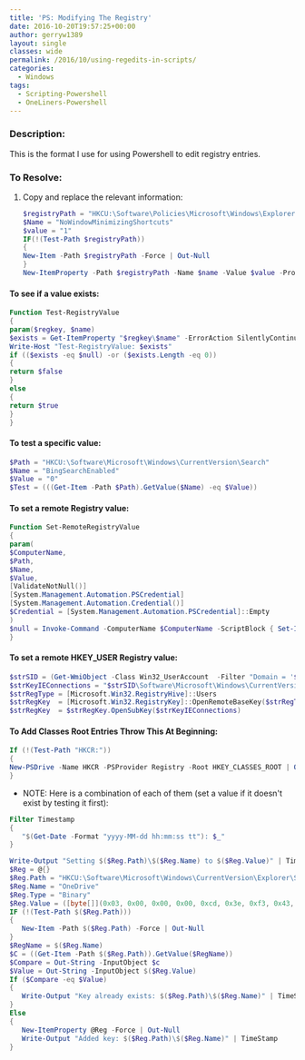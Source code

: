 ```yaml
---
title: 'PS: Modifying The Registry'
date: 2016-10-20T19:57:25+00:00
author: gerryw1389
layout: single
classes: wide
permalink: /2016/10/using-regedits-in-scripts/
categories:
  - Windows
tags:
  - Scripting-Powershell
  - OneLiners-Powershell
---
```

<!--more-->

### Description:

This is the format I use for using Powershell to edit registry entries.

### To Resolve:

1. Copy and replace the relevant information:

   ```powershell
   $registryPath = "HKCU:\Software\Policies\Microsoft\Windows\Explorer"
   $Name = "NoWindowMinimizingShortcuts"
   $value = "1"
   IF(!(Test-Path $registryPath))
   {
   New-Item -Path $registryPath -Force | Out-Null
   }
   New-ItemProperty -Path $registryPath -Name $name -Value $value -PropertyType DWORD -Force | Out-Null
   ```

#### To see if a value exists:

   ```powershell
   Function Test-RegistryValue
   {
   param($regkey, $name)
   $exists = Get-ItemProperty "$regkey\$name" -ErrorAction SilentlyContinue
   Write-Host "Test-RegistryValue: $exists"
   if (($exists -eq $null) -or ($exists.Length -eq 0))
   {
   return $false
   }
   else
   {
   return $true
   }
   }
   ```

#### To test a specific value:

   ```powershell
   $Path = "HKCU:\Software\Microsoft\Windows\CurrentVersion\Search"
   $Name = "BingSearchEnabled"
   $Value = "0"
   $Test = (((Get-Item -Path $Path).GetValue($Name) -eq $Value))
   ```

#### To set a remote Registry value:

   ```powershell
   Function Set-RemoteRegistryValue
   {
   param(
   $ComputerName,
   $Path,
   $Name,
   $Value,
   [ValidateNotNull()]
   [System.Management.Automation.PSCredential]
   [System.Management.Automation.Credential()]
   $Credential = [System.Management.Automation.PSCredential]::Empty
   )
   $null = Invoke-Command -ComputerName $ComputerName -ScriptBlock { Set-ItemProperty -Path $Path -Name $Name -Value $Value } -Credential $Credential
   }
   ```

#### To set a remote HKEY_USER Registry value:

   ```powershell
   $strSID = (Get-WmiObject -Class Win32_UserAccount  -Filter "Domain = '$domain' AND Name = '$name'").SID
   $strKeyIEConnections = "$strSID\Software\Microsoft\Windows\CurrentVersion\Internet Settings\Connections\"
   $strRegType = [Microsoft.Win32.RegistryHive]::Users
   $strRegKey  = [Microsoft.Win32.RegistryKey]::OpenRemoteBaseKey($strRegType, $strIPAddrTmp)
   $strRegKey  = $strRegKey.OpenSubKey($strKeyIEConnections)
   ```

#### To Add Classes Root Entries Throw This At Beginning:

   ```powershell
   If (!(Test-Path "HKCR:"))
   {
   New-PSDrive -Name HKCR -PSProvider Registry -Root HKEY_CLASSES_ROOT | Out-Null
   }
   ```

   - NOTE: Here is a combination of each of them (set a value if it doesn't exist by testing it first):

   ```powershell
   Filter Timestamp
   {
      "$(Get-Date -Format "yyyy-MM-dd hh:mm:ss tt"): $_"
   }

   Write-Output "Setting $($Reg.Path)\$($Reg.Name) to $($Reg.Value)" | TimeStamp
   $Reg = @{}
   $Reg.Path = "HKCU:\Software\Microsoft\Windows\CurrentVersion\Explorer\StartupApproved\Run"
   $Reg.Name = "OneDrive"
   $Reg.Type = "Binary"
   $Reg.Value = ([byte[]](0x03, 0x00, 0x00, 0x00, 0xcd, 0x3e, 0xf3, 0x43, 0xa8, 0x89, 0xd3, 0x01))		
   IF (!(Test-Path $($Reg.Path)))
   {
      New-Item -Path $($Reg.Path) -Force | Out-Null
   }
   $RegName = $($Reg.Name)
   $C = ((Get-Item -Path $($Reg.Path)).GetValue($RegName))
   $Compare = Out-String -InputObject $c
   $Value = Out-String -InputObject $($Reg.Value)
   If ($Compare -eq $Value)
   {
      Write-Output "Key already exists: $($Reg.Path)\$($Reg.Name)" | TimeStamp
   }
   Else
   {
      New-ItemProperty @Reg -Force | Out-Null
      Write-Output "Added key: $($Reg.Path)\$($Reg.Name)" | TimeStamp
   }
   ```



